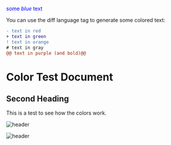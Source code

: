 <span style="color:blue">some *blue* text</span>

You can use the diff language tag to generate some colored text:

```diff
- text in red
+ text in green
! text in orange
# text in gray
@@ text in purple (and bold)@@
```
# Color Test Document

## Second Heading

This is a test to see how the colors work.

![header](https://capsule-render.vercel.app/api?type=wave&color=gradient&height=300&section=footer&text=Rect&fontSize=90)

![header](https://capsule-render.vercel.app/api?type=rounded&color=gradient&height=300&section=header&text=%20Code%20Kombat%20&fontSize=80&textBg=true&animation=fadeIn)
